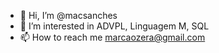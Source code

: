 - 👋 Hi, I’m @macsanches
- 👀 I’m interested in ADVPL, Linguagem M, SQL
- 📫 How to reach me marcaozera@gmail.com

<!---
macsanches/macsanches is a ✨ special ✨ repository because its `README.md` (this file) appears on your GitHub profile.
You can click the Preview link to take a look at your changes.
--->

